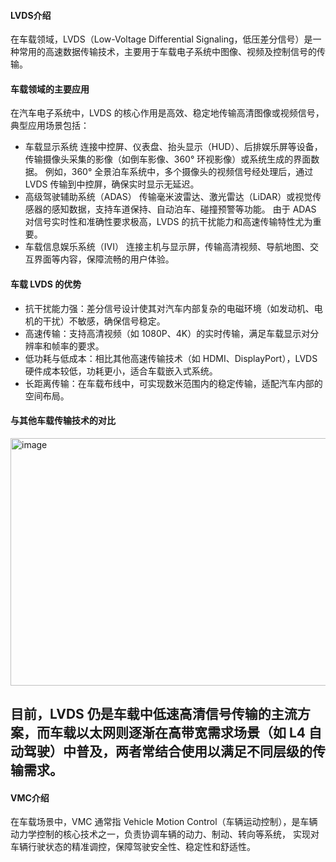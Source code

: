 #### LVDS介绍
在车载领域，LVDS（Low-Voltage Differential Signaling，低压差分信号）是一种常用的高速数据传输技术，主要用于车载电子系统中图像、视频及控制信号的传输。
#### 车载领域的主要应用
在汽车电子系统中，LVDS 的核心作用是高效、稳定地传输高清图像或视频信号，典型应用场景包括：
- 车载显示系统
连接中控屏、仪表盘、抬头显示（HUD）、后排娱乐屏等设备，传输摄像头采集的影像（如倒车影像、360° 环视影像）或系统生成的界面数据。
例如，360° 全景泊车系统中，多个摄像头的视频信号经处理后，通过 LVDS 传输到中控屏，确保实时显示无延迟。
- 高级驾驶辅助系统（ADAS）
传输毫米波雷达、激光雷达（LiDAR）或视觉传感器的感知数据，支持车道保持、自动泊车、碰撞预警等功能。
由于 ADAS 对信号实时性和准确性要求极高，LVDS 的抗干扰能力和高速传输特性尤为重要。
- 车载信息娱乐系统（IVI）
连接主机与显示屏，传输高清视频、导航地图、交互界面等内容，保障流畅的用户体验。
#### 车载 LVDS 的优势
- 抗干扰能力强：差分信号设计使其对汽车内部复杂的电磁环境（如发动机、电机的干扰）不敏感，确保信号稳定。
- 高速传输：支持高清视频（如 1080P、4K）的实时传输，满足车载显示对分辨率和帧率的要求。
- 低功耗与低成本：相比其他高速传输技术（如 HDMI、DisplayPort），LVDS 硬件成本较低，功耗更小，适合车载嵌入式系统。
- 长距离传输：在车载布线中，可实现数米范围内的稳定传输，适配汽车内部的空间布局。
#### 与其他车载传输技术的对比
<img width="1296" height="396" alt="image" src="https://github.com/user-attachments/assets/16721bff-2fa9-4d55-baa2-f68c392f7780" />

目前，LVDS 仍是车载中低速高清信号传输的主流方案，而车载以太网则逐渐在高带宽需求场景（如 L4 自动驾驶）中普及，两者常结合使用以满足不同层级的传输需求。
-----------------------------------------------------------------------------------------------

#### VMC介绍
在车载场景中，VMC 通常指 Vehicle Motion Control（车辆运动控制），是车辆动力学控制的核心技术之一，负责协调车辆的动力、制动、转向等系统，
实现对车辆行驶状态的精准调控，保障驾驶安全性、稳定性和舒适性。
